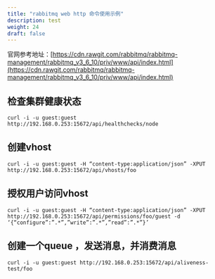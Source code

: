 ```yaml
---
title: "rabbitmq web http 命令使用示例"
description: test
weight: 24
draft: false
---
```


官网参考地址：[https://cdn.rawgit.com/rabbitmq/rabbitmq-management/rabbitmq_v3_6_10/priv/www/api/index.html](https://cdn.rawgit.com/rabbitmq/rabbitmq-management/rabbitmq_v3_6_10/priv/www/api/index.html)

## 检查集群健康状态

```
curl -i -u guest:guest http://192.168.0.253:15672/api/healthchecks/node
```

## 创建vhost

```
curl -i -u guest:guest -H “content-type:application/json” -XPUT http://192.168.0.253:15672/api/vhosts/foo
```

## 授权用户访问vhost

```
curl -i -u guest:guest -H “content-type:application/json” -XPUT http://192.168.0.253:15672/api/permissions/foo/guest -d ‘{“configure”:”.*”,”write”:”.*”,”read”:”.*”}’
```

## 创建一个queue ，发送消息，并消费消息

```
curl -i -u guest:guest http://192.168.0.253:15672/api/aliveness-test/foo
```
